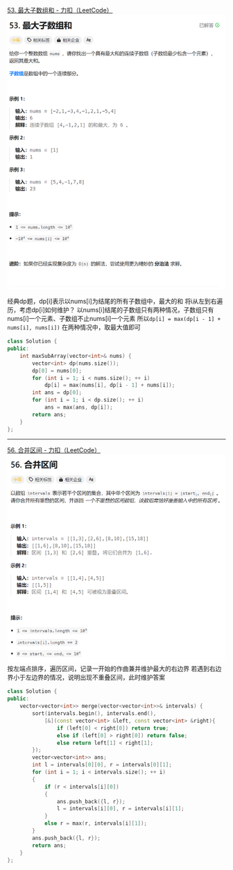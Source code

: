 
[53. 最大子数组和 - 力扣（LeetCode）](https://leetcode.cn/problems/maximum-subarray/description/?envType=study-plan-v2&envId=top-100-liked)
![image.png](https://raw.githubusercontent.com/ren77281/pigco-image/main/img/202404181649056.png)

经典dp题，dp\[i\]表示以nums\[i\]为结尾的所有子数组中，最大的和
将i从左到右遍历，考虑dp\[i\]如何维护？
以nums\[i\]结尾的子数组只有两种情况，子数组只有nums\[i\]一个元素、子数组不止nums\[i\]一个元素
所以`dp[i] = max(dp[i - 1] + nums[i], nums[i])`
在两种情况中，取最大值即可
```cpp
class Solution {
public:
    int maxSubArray(vector<int>& nums) {
        vector<int> dp(nums.size());
        dp[0] = nums[0];
        for (int i = 1; i < nums.size(); ++ i)
            dp[i] = max(nums[i], dp[i - 1] + nums[i]);
        int ans = dp[0];
        for (int i = 1; i < dp.size(); ++ i)
            ans = max(ans, dp[i]);
        return ans;
    }
};
```
***
[56. 合并区间 - 力扣（LeetCode）](https://leetcode.cn/problems/merge-intervals/description/?envType=study-plan-v2&envId=top-100-liked)
![image.png](https://raw.githubusercontent.com/ren77281/pigco-image/main/img/202404181652077.png)
按左端点排序，遍历区间，记录一开始的作曲兼并维护最大的右边界
若遇到右边界小于左边界的情况，说明出现不重叠区间，此时维护答案
```cpp
class Solution {
public:
    vector<vector<int>> merge(vector<vector<int>>& intervals) {
        sort(intervals.begin(), intervals.end(), 
            [&](const vector<int> &left, const vector<int> &right){
                if (left[0] < right[0]) return true;
                else if (left[0] > right[0]) return false;
                else return left[1] < right[1];
        });
        vector<vector<int>> ans;
        int l = intervals[0][0], r = intervals[0][1];
        for (int i = 1; i < intervals.size(); ++ i)
        {
            if (r < intervals[i][0])
            {
                ans.push_back({l, r});
                l = intervals[i][0], r = intervals[i][1];
            }
            else r = max(r, intervals[i][1]);
        }
        ans.push_back({l, r});
        return ans;
    }
};
```